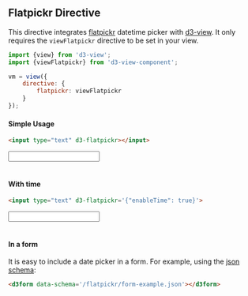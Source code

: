 ## Flatpickr Directive

This directive integrates [flatpickr][] datetime picker with [d3-view][].
It only requires the ```viewFlatpickr``` directive to be set in your view.
```javascript
import {view} from 'd3-view';
import {viewFlatpickr} from 'd3-view-component';

vm = view({
    directive: {
        flatpickr: viewFlatpickr
    }
});
```

#### Simple Usage

```html
<input type="text" d3-flatpickr></input>
```
<input type="text" d3-flatpickr>
<br><br>

#### With time

```html
<input type="text" d3-flatpickr='{"enableTime": true}'>
```
<input type="text" d3-flatpickr='{"enableTime": true}'>
<br><br>

#### In a form

It is easy to include a date picker in a form. For example, using the
[json schema](/flatpickr/form-example.json):

```html
<d3form data-schema='/flatpickr/form-example.json'></d3form>
```
<div class="container-float">
    <form-data class="row">
        <div class="col-sm-6">
            <d3form data-schema='/flatpickr/form-example.json'></d3form>
        </div>
        <div class="col-sm-6">
            <div d3-marked="formData"></div>
        </div>
    </form-data>
</div>
<br><br>


[d3-view]: https://github.com/quantmind/d3-view
[flatpickr]: https://chmln.github.io/flatpickr/

